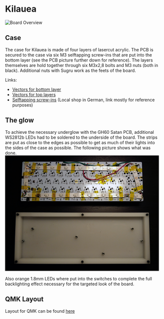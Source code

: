 # Kilauea

![Board Overview](./top_view.jpg "Board Overview")

## Case
The case for Kilauea is made of four layers of lasercut acrylic. The PCB is secured to the case via six M3 selftapping screw-ins that are put into the bottom layer (see the PCB picture further down for reference). The layers themselves are hold together through six M3x2,8 bolts and M3 nuts (both in black). Additional nuts with Sugru work as the feets of the board.

Links:
+ [Vectors for bottom layer](./case_bottom_layer.eps)
+ [Vectors for top layers](./case_top_layers.eps)
+ [Selftapping screw-ins](http://www.segor.de/#Q=M3%252FSt2%252C9x5SS%252F-4x&M=1) (Local shop in German, link mostly for reference purposes)

## The glow
To achieve the necessary underglow with the GH60 Satan PCB, additional WS2812b LEDs had to be soldered to the underside of the board. The strips are put as close to the edges as possible to get as much of their lights into the sides of the case as possible. The following picture shows what was done.
![PCB Underside](case_pcb.jpg)

Also orange 1.8mm LEDs where put into the switches to complete the full backlighting effect necessary for the targeted look of the board.

## QMK Layout

Layout for QMK can be found [here](https://github.com/kwerdenker/qmk_firmware/tree/satan_iso_de/keyboards/satan/keymaps/kwerdenker_iso_de)
